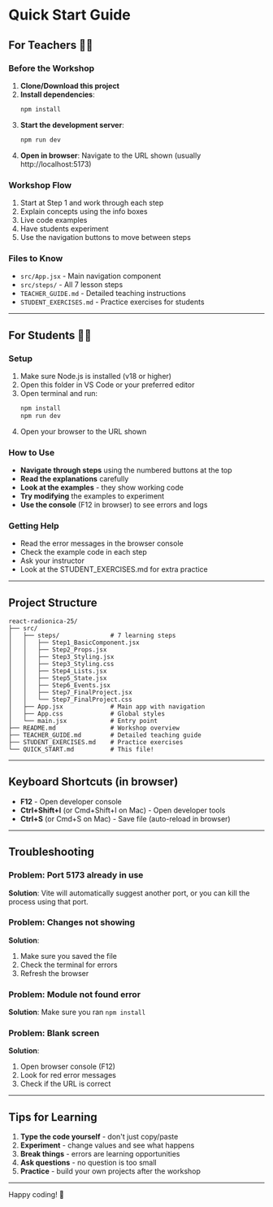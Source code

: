 # Quick Start Guide

## For Teachers 👨‍🏫

### Before the Workshop
1. **Clone/Download this project**
2. **Install dependencies**:
   ```bash
   npm install
   ```
3. **Start the development server**:
   ```bash
   npm run dev
   ```
4. **Open in browser**: Navigate to the URL shown (usually http://localhost:5173)

### Workshop Flow
1. Start at Step 1 and work through each step
2. Explain concepts using the info boxes
3. Live code examples
4. Have students experiment
5. Use the navigation buttons to move between steps

### Files to Know
- `src/App.jsx` - Main navigation component
- `src/steps/` - All 7 lesson steps
- `TEACHER_GUIDE.md` - Detailed teaching instructions
- `STUDENT_EXERCISES.md` - Practice exercises for students

---

## For Students 👩‍🎓

### Setup
1. Make sure Node.js is installed (v18 or higher)
2. Open this folder in VS Code or your preferred editor
3. Open terminal and run:
   ```bash
   npm install
   npm run dev
   ```
4. Open your browser to the URL shown

### How to Use
- **Navigate through steps** using the numbered buttons at the top
- **Read the explanations** carefully
- **Look at the examples** - they show working code
- **Try modifying** the examples to experiment
- **Use the console** (F12 in browser) to see errors and logs

### Getting Help
- Read the error messages in the browser console
- Check the example code in each step
- Ask your instructor
- Look at the STUDENT_EXERCISES.md for extra practice

---

## Project Structure
```
react-radionica-25/
├── src/
│   ├── steps/              # 7 learning steps
│   │   ├── Step1_BasicComponent.jsx
│   │   ├── Step2_Props.jsx
│   │   ├── Step3_Styling.jsx
│   │   ├── Step3_Styling.css
│   │   ├── Step4_Lists.jsx
│   │   ├── Step5_State.jsx
│   │   ├── Step6_Events.jsx
│   │   ├── Step7_FinalProject.jsx
│   │   └── Step7_FinalProject.css
│   ├── App.jsx             # Main app with navigation
│   ├── App.css             # Global styles
│   └── main.jsx            # Entry point
├── README.md               # Workshop overview
├── TEACHER_GUIDE.md        # Detailed teaching guide
├── STUDENT_EXERCISES.md    # Practice exercises
└── QUICK_START.md          # This file!
```

---

## Keyboard Shortcuts (in browser)
- **F12** - Open developer console
- **Ctrl+Shift+I** (or Cmd+Shift+I on Mac) - Open developer tools
- **Ctrl+S** (or Cmd+S on Mac) - Save file (auto-reload in browser)

---

## Troubleshooting

### Problem: Port 5173 already in use
**Solution**: Vite will automatically suggest another port, or you can kill the process using that port.

### Problem: Changes not showing
**Solution**: 
1. Make sure you saved the file
2. Check the terminal for errors
3. Refresh the browser

### Problem: Module not found error
**Solution**: Make sure you ran `npm install`

### Problem: Blank screen
**Solution**: 
1. Open browser console (F12)
2. Look for red error messages
3. Check if the URL is correct

---

## Tips for Learning
1. **Type the code yourself** - don't just copy/paste
2. **Experiment** - change values and see what happens
3. **Break things** - errors are learning opportunities
4. **Ask questions** - no question is too small
5. **Practice** - build your own projects after the workshop

---

Happy coding! 🚀
